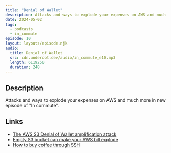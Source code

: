 ```yaml
---
title: "Denial of Wallet"
description: Attacks and ways to explode your expenses on AWS and much more in new episode of "In commute".
date: 2024-05-02
tags:
  - podcasts
  - in_commute
episode: 10
layout: layouts/episode.njk
audio:
  title: Denial of Wallet
  src: cdn.underoot.dev/audio/in_commute_e10.mp3
  length: 6119250
  duration: 248
---
```


## Description
Attacks and ways to explode your expenses on AWS and much more in new episode of "In commute".

## Links
- <a href="https://blog.limbus-medtec.com/the-aws-s3-denial-of-wallet-amplification-attack-bc5a97cc041d" target="_blank">The AWS S3 Denial of Wallet amplification attack</a>
- <a href="https://medium.com/@maciej.pocwierz/how-an-empty-s3-bucket-can-make-your-aws-bill-explode-934a383cb8b1" target="_blank">Empty S3 bucket can make your AWS bill explode</a>
- <a href="https://www.terminal.shop/faq" target="_blank">How to buy coffee through SSH</a>
